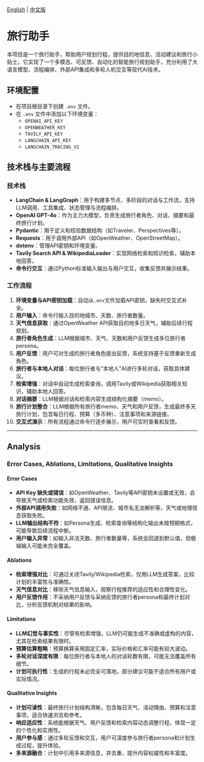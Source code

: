 [English](README.md) | [中文版](README_CN.md)

# 旅行助手

本项目是一个旅行助手，帮助用户规划行程，提供目的地信息、活动建议和旅行小贴士。它实现了一个多模态、可反馈、自动化的智能旅行规划助手，充分利用了大语言模型、流程编排、外部API集成和多轮人机交互等现代AI技术。

## 环境配置

- 在项目根目录下创建 `.env` 文件。
- 在 `.env` 文件中添加以下环境变量：
  - `OPENAI_API_KEY`
  - `OPENWEATHER_KEY`
  - `TAVILY_API_KEY`
  - `LANGCHAIN_API_KEY`
  - `LANGCHAIN_TRACING_V2`

## 技术栈与主要流程

### 技术栈
- **LangChain & LangGraph**：用于构建多节点、多阶段的对话与工作流，支持LLM调用、工具集成、状态管理与流程编排。
- **OpenAI GPT-4o**：作为主力大模型，负责生成旅行者角色、对话、摘要和最终旅行计划。
- **Pydantic**：用于定义和校验数据结构（如Traveler、Perspectives等）。
- **Requests**：用于调用外部API（如OpenWeather、OpenStreetMap）。
- **dotenv**：管理API密钥和环境变量。
- **Tavily Search API & WikipediaLoader**：实现网络检索和知识检索，辅助本地回答。
- **命令行交互**：通过Python标准输入输出与用户交互，收集反馈并展示结果。

### 工作流程
1. **环境变量与API密钥加载**：自动从`.env`文件加载API密钥，缺失时交互式补全。
2. **用户输入**：命令行输入目的地城市、天数、旅行者数量。
3. **天气信息获取**：通过OpenWeather API获取目的地多日天气，辅助后续行程规划。
4. **旅行者角色生成**：LLM根据城市、天气、天数和用户反馈生成多位旅行者persona。
5. **用户反馈**：用户可对生成的旅行者角色提出反馈，系统支持基于反馈重新生成角色。
6. **旅行者与本地人对话**：每位旅行者与“本地人”AI进行多轮对话，获取具体建议。
7. **检索增强**：对话中自动生成检索查询，调用Tavily或Wikipedia获取相关知识，辅助本地人回答。
8. **对话摘要**：LLM根据对话和检索内容生成结构化摘要（memo）。
9. **旅行计划整合**：LLM根据所有旅行者memo、天气和用户反馈，生成最终多天旅行计划，包含每日行程、预算（多币种）、注意事项和来源链接。
10. **交互式演示**：所有流程通过命令行逐步展示，用户可实时查看和反馈。

---

## Analysis

### Error Cases, Ablations, Limitations, Qualitative Insights

#### Error Cases
- **API Key 缺失或错误**：如OpenWeather、Tavily等API密钥未设置或无效，会导致天气或检索功能失效，返回错误信息。
- **外部API调用失败**：如网络不通、API限流、城市名无法解析等，天气或地理信息获取失败。
- **LLM输出结构不符**：如Persona生成、检索查询等结构化输出未按预期格式，可能导致后续流程中断。
- **用户输入异常**：如输入非法天数、旅行者数量等，系统会回退到默认值，但极端输入可能未完全覆盖。

#### Ablations
- **检索增强对比**：可通过关闭Tavily/Wikipedia检索，仅用LLM生成答案，比较计划的丰富性与准确性。
- **天气信息对比**：移除天气信息输入，观察行程推荐的适应性和合理性变化。
- **用户反馈作用**：不采纳用户反馈与采纳反馈的旅行者persona和最终计划对比，分析反馈机制对结果的影响。

#### Limitations
- **LLM幻觉与事实性**：尽管有检索增强，LLM仍可能生成不准确或虚构的内容，尤其在检索结果有限时。
- **预算估算粗略**：预算换算采用固定汇率，实际价格和汇率可能有较大波动。
- **多轮对话深度有限**：每位旅行者与本地人的对话轮数有限，可能无法覆盖所有细节。
- **计划可执行性**：生成的行程未必完全可落地，部分建议可能不适合所有用户或实际情况。

#### Qualitative Insights
- **计划可读性**：最终旅行计划结构清晰，包含每日天气、活动理由、预算和注意事项，适合快速浏览和参考。
- **响应适应性**：系统能根据天气、用户反馈和检索内容动态调整行程，体现一定的个性化和实用性。
- **用户参与感**：通过多轮反馈和交互，用户可深度参与旅行者persona和计划生成过程，提升体验。
- **多来源融合**：计划中引用多来源信息，并去重，提升内容权威性和丰富度。
